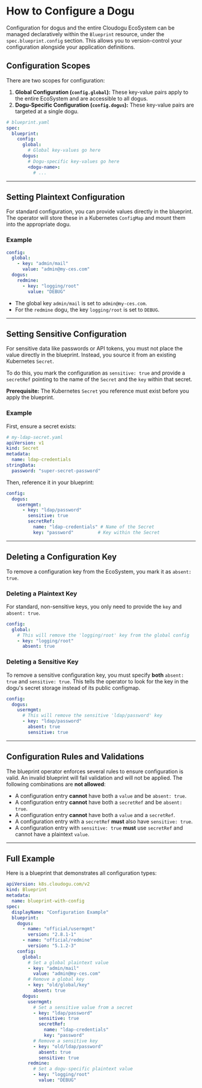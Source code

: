 # How to Configure a Dogu

Configuration for dogus and the entire Cloudogu EcoSystem can be managed declaratively within the `Blueprint` resource, under the `spec.blueprint.config` section. This allows you to version-control your configuration alongside your application definitions.

## Configuration Scopes

There are two scopes for configuration:

1.  **Global Configuration (`config.global`):** These key-value pairs apply to the entire EcoSystem and are accessible to all dogus.
2.  **Dogu-Specific Configuration (`config.dogus`):** These key-value pairs are targeted at a single dogu.

```yaml
# blueprint.yaml
spec:
  blueprint:
    config:
      global:
        # Global key-values go here
      dogus:
        # Dogu-specific key-values go here
        <dogu-name>:
          # ...
```

---

## Setting Plaintext Configuration

For standard configuration, you can provide values directly in the blueprint. The operator will store these in a Kubernetes `ConfigMap` and mount them into the appropriate dogu.

### Example

```yaml
config:
  global:
    - key: "admin/mail"
      value: "admin@my-ces.com"
  dogus:
    redmine:
      - key: "logging/root"
        value: "DEBUG"
```

- The global key `admin/mail` is set to `admin@my-ces.com`.
- For the `redmine` dogu, the key `logging/root` is set to `DEBUG`.

---

## Setting Sensitive Configuration

For sensitive data like passwords or API tokens, you must not place the value directly in the blueprint. Instead, you source it from an existing Kubernetes `Secret`.

To do this, you mark the configuration as `sensitive: true` and provide a `secretRef` pointing to the name of the `Secret` and the `key` within that secret.

**Prerequisite:** The Kubernetes `Secret` you reference must exist before you apply the blueprint.

### Example

First, ensure a secret exists:
```yaml
# my-ldap-secret.yaml
apiVersion: v1
kind: Secret
metadata:
  name: ldap-credentials
stringData:
  password: "super-secret-password"
```

Then, reference it in your blueprint:
```yaml
config:
  dogus:
    usermgmt:
      - key: "ldap/password"
        sensitive: true
        secretRef:
          name: "ldap-credentials" # Name of the Secret
          key: "password"         # Key within the Secret
```

---

## Deleting a Configuration Key

To remove a configuration key from the EcoSystem, you mark it as `absent: true`.

### Deleting a Plaintext Key

For standard, non-sensitive keys, you only need to provide the `key` and `absent: true`.

```yaml
config:
  global:
    # This will remove the 'logging/root' key from the global config
    - key: "logging/root"
      absent: true
```

### Deleting a Sensitive Key

To remove a sensitive configuration key, you must specify **both** `absent: true` and `sensitive: true`. This tells the operator to look for the key in the dogu's secret storage instead of its public configmap.

```yaml
config:
  dogus:
    usermgmt:
      # This will remove the sensitive 'ldap/password' key
      - key: "ldap/password"
        absent: true
        sensitive: true
```

---

## Configuration Rules and Validations

The blueprint operator enforces several rules to ensure configuration is valid. An invalid blueprint will fail validation and will not be applied. The following combinations are **not allowed**:

- A configuration entry **cannot** have both a `value` and be `absent: true`.
- A configuration entry **cannot** have both a `secretRef` and be `absent: true`.
- A configuration entry **cannot** have both a `value` and a `secretRef`.
- A configuration entry with a `secretRef` **must** also have `sensitive: true`.
- A configuration entry with `sensitive: true` **must** use `secretRef` and cannot have a plaintext `value`.

---

## Full Example

Here is a blueprint that demonstrates all configuration types:

```yaml
apiVersion: k8s.cloudogu.com/v2
kind: Blueprint
metadata:
  name: blueprint-with-config
spec:
  displayName: "Configuration Example"
  blueprint:
    dogus:
      - name: "official/usermgmt"
        version: "2.8.1-1"
      - name: "official/redmine"
        version: "5.1.2-3"
    config:
      global:
        # Set a global plaintext value
        - key: "admin/mail"
          value: "admin@my-ces.com"
        # Remove a global key
        - key: "old/global/key"
          absent: true
      dogus:
        usermgmt:
          # Set a sensitive value from a secret
          - key: "ldap/password"
            sensitive: true
            secretRef:
              name: "ldap-credentials"
              key: "password"
          # Remove a sensitive key
          - key: "old/ldap/password"
            absent: true
            sensitive: true
        redmine:
          # Set a dogu-specific plaintext value
          - key: "logging/root"
            value: "DEBUG"
```
